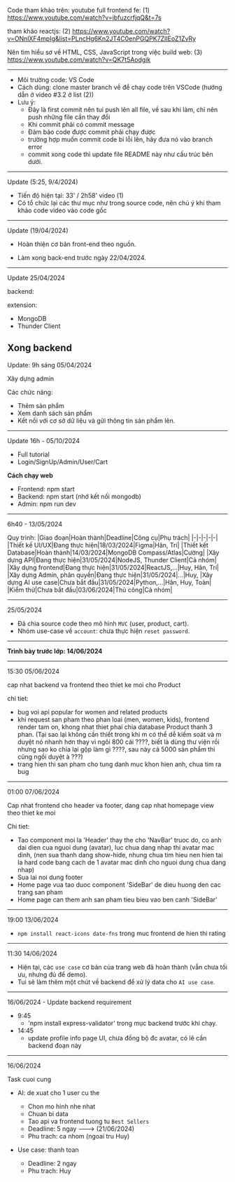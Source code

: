 Code tham khảo trên: youtube
full frontend fe: (1) https://www.youtube.com/watch?v=jbfuzcrfjqQ&t=7s

tham khảo reactjs: (2) https://www.youtube.com/watch?v=ONnlXF4mpIg&list=PLncHg6Kn2JT4C0enPGQPK7ZIlEoZ1ZvRy

Nên tìm hiểu sơ về HTML, CSS, JavaScript trong việc build web: (3) https://www.youtube.com/watch?v=QK7t5Aodgik

---

- Môi trường code: VS Code
- Cách dùng:
  clone master branch về để chạy code trên VSCode
  (hướng dẫn ở video #3.2 ở list (2))
- Lưu ý:
  - Đây là first commit nên tui push lên all file, về sau khi làm, chỉ nên push những file cần thay đổi
  - Khi commit phải có commit message
  - Đảm bảo code được commit phải chạy được
  - trường hợp muốn commit code bi lỗi lên, hãy đưa nó vào branch error
  - commit xong code thì update file README này như cấu trúc bên dưới.

---

Update (5:25, 9/4/2024)

- Tiến độ hiện tại: 33' / 2h58' video (1)
- Có tổ chức lại các thư mục như trong source code, nên chú ý khi tham khảo code video vào code gốc

---

Update (19/04/2024)

- Hoàn thiện cơ bản front-end theo nguồn.

- Làm xong back-end trước ngày 22/04/2024.

---

Update 25/04/2024

backend:

extension:

- MongoDB
- Thunder Client

## **Xong backend**

Update: 9h sáng 05/04/2024

Xây dựng admin

Các chức năng:

- Thêm sản phẩm
- Xem danh sách sản phẩm
- Kết nối với cơ sở dữ liệu và gửi thông tin sản phẩm lên.

---

Update 16h - 05/10/2024

- Full tutorial
- Login/SignUp/Admin/User/Cart

**Cách chạy web**

- Frontend: npm start
- Backend: npm start (nhớ kết nối mongodb)
- Admin: npm run dev

---

6h40 - 13/05/2024

Quy trình:
|Giao đoạn|Hoàn thành|Deadline|Công cụ|Phụ trách|
|-|-|-|-|-|
|Thiết kế UI/UX|Đang thực hiện|18/03/2024|Figma|Hân, Trí|
|Thiết kết Database|Hoàn thành|14/03/2024|MongoDB Compass/Atlas|Cường|
|Xây dựng API|Đang thực hiện|31/05/2024|NodeJS, Thunder Client|Cả nhóm|
|Xây dựng frontend|Đang thực hiện|31/05/2024|ReactJS,...|Huy, Hân, Trí|
|Xây dựng Admin, phân quyền|Đang thực hiện|31/05/2024|...|Huy,
|Xây dựng AI use case|Chưa bắt đầu|31/05/2024|Python,...|Hân, Huy, Toàn|
|Kiểm thử|Chưa bắt đầu|03/06/2024|Thủ công|Cả nhóm|

---

25/05/2024

- Đã chia source code theo mô hình `MVC` (user, product, cart).
- Nhóm use-case về `account`: chưa thực hiện `reset password`.

---

**Trình bày trước lớp: 14/06/2024**

---

15:30 05/06/2024

cap nhat backend va frontend theo thiet ke moi cho Product

chi tiet:

- bug voi api popular for women and related products
- khi request san pham theo phan loai (men, women, kids), frontend render tam on, khong nhat thiet phai chia database Product thanh 3 phan. (Tại sao lại không cần thiết trong khi m có thể dễ kiếm soát và m duyệt nó nhanh hơn thay vì ngôi 800 cái ????, biết là dùng thư viện rồi nhưng sao ko chia lại gộp làm gì ????, sau này cả 5000 sản phẩm thì cũng ngồi duyệt à ???)
- trang hien thi san pham cho tung danh muc khon hien anh, chua tim ra bug

---

01:00 07/06/2024

Cap nhat frontend cho header va footer, dang cap nhat homepage view theo thiet ke moi

Chi tiet:

- Tao component moi la 'Header' thay the cho 'NavBar' truoc do, co anh dai dien cua nguoi dung (avatar), luc chua dang nhap thi avatar mac dinh, (nen sua thanh dang show-hide, nhung chua tim hieu nen hien tai la hard code bang cach de 1 avatar mac dinh cho nguoi dung chua dang nhap)
- Sua lai noi dung footer
- Home page vua tao duoc component 'SideBar' de dieu huong den cac trang san pham
- Home page can them anh san pham tieu bieu vao ben canh 'SideBar'

---

19:00 13/06/2024

- `npm install react-icons date-fns` trong muc frontend de hien thi rating

---

11:30 14/06/2024

- Hiện tại, các `use case` cơ bản của trang web đã hoàn thành (vẫn chưa tối ưu, nhưng đủ để demo).
- Tui sẽ làm thêm một chút về backend để xử lý data cho `AI use case`.

---

16/06/2024 - Update backend requirement
+ 9:45 
  - 'npm install express-validator' trong mục backend trước khi chạy.
+ 14:45
  - update profile info page UI, chưa đồng bộ đc avatar, có lẽ cần backend đoạn này  

---

16/06/2024

Task cuoi cung

- AI: de xuat cho 1 user cu the
  - Chon mo hinh nhe nhat
  - Chuan bi data
  - Tao api va frontend tuong tu `Best Sellers`
  - Deadline: 5 ngay ---> (21/06/2024)
  - Phu trach: ca nhom (ngoai tru Huy)

- Use case: thanh toan
  - Deadline: 2 ngay
  - Phu trach: Huy

